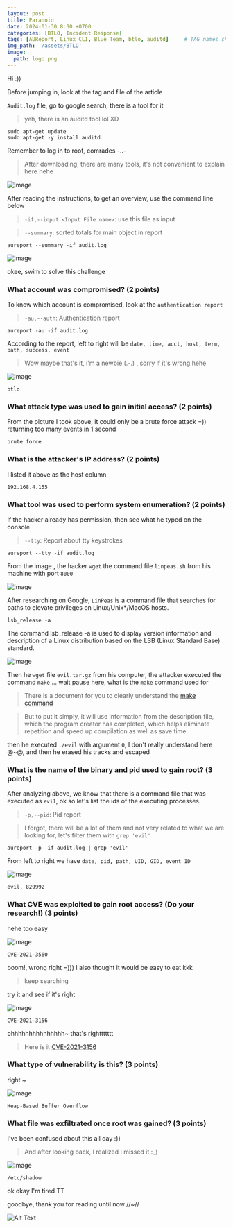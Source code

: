 ```yaml
--- 
layout: post
title: Paranoid
date: 2024-01-30 8:00 +0700
categories: [BTLO, Incident Response]
tags: [AUReport, Linux CLI, Blue Team, btlo, auditd]     # TAG names should always be lowercase
img_path: '/assets/BTLO'
image: 
  path: logo.png
--- 
```


Hi :))

Before jumping in, look at the tag and file of the article

`Audit.log` file, go to google search, there is a tool for it
> yeh, there is an auditd tool lol XD

```
sudo apt-get update
sudo apt-get -y install auditd
```

Remember to log in to root, comrades -..-
> After downloading, there are many tools, it's not convenient to explain here hehe

![image](https://github.com/zs0b/zs0b.github.io/assets/118095276/9d0d1f5a-2465-403d-a5c8-47f8362bbb17)

After reading the instructions, to get an overview, use the command line below
>  `-if,--input <Input File name>`: use this file as input

>  `--summary`: sorted totals for main object in report

```
aureport --summary -if audit.log 

```

![image](https://github.com/zs0b/zs0b.github.io/assets/118095276/6d91bfcb-725f-4c64-938c-1d749700594a)

okee, swim to solve this challenge

### What account was compromised? (2 points)
  
To know which account is compromised, look at the `authentication report`
> `-au,--auth`: Authentication report

```
aureport -au -if audit.log

```

According to the report, left to right will be `date, time, acct, host, term, path, success, event`
> Wow maybe that's it, i'm a newbie (.-.) , sorry if it's wrong hehe

![image](https://github.com/zs0b/zs0b.github.io/assets/118095276/d7a0f374-1579-4a09-9b33-c56acbfcde99)

`btlo`

### What attack type was used to gain initial access? (2 points)

From the picture I took above, it could only be a brute force attack =)) returning too many events in 1 second

`brute force`

### What is the attacker's IP address? (2 points)

I listed it above as the host column 

`192.168.4.155`

### What tool was used to perform system enumeration? (2 points)

If the hacker already has permission, then see what he typed on the console
> `--tty`: Report about tty keystrokes

```
aureport --tty -if audit.log

```

From the image , the hacker `wget` the command file `linpeas.sh` from his machine with port `8000`

![image](https://github.com/zs0b/zs0b.github.io/assets/118095276/c6508e62-5ee0-4dd7-ab6f-765acdfaea06)

After researching on Google, `LinPeas` is a command file that searches for paths to elevate privileges on Linux/Unix*/MacOS hosts.

```
lsb_release -a

```

The command lsb_release -a is used to display version information and description of a Linux distribution based on the LSB (Linux Standard Base) standard.

![image](https://github.com/zs0b/zs0b.github.io/assets/118095276/48ee62e1-c574-4bda-94a7-0f72ae8123d4)

Then he `wget` file `evil.tar.gz` from his computer, the attacker executed the command `make` ... wait pause here, what is the `make` command used for
> There is a document for you to clearly understand the [make command](https://www.ibm.com/docs/en/aix/7.2?topic=concepts-make-command)

> But to put it simply, it will use information from the description file, which the program creator has completed, which helps eliminate repetition and speed up compilation as well as save time.

then he executed `./evil` with argument `0`, I don't really understand here @~@, and then he erased his tracks and escaped

### What is the name of the binary and pid used to gain root? (3 points)

After analyzing above, we know that there is a command file that was executed as `evil`, ok so let's list the ids of the executing processes.
> `-p,--pid`: Pid report

> I forgot, there will be a lot of them and not very related to what we are looking for, let's filter them with `grep 'evil'`

```
aureport -p -if audit.log | grep 'evil'

```

From left to right we have `date, pid, path, UID, GID, event ID`

![image](https://github.com/zs0b/zs0b.github.io/assets/118095276/2ac907cc-298f-4288-a89e-77b72e267bb9)

`evil, 829992` 

### What CVE was exploited to gain root access? (Do your research!) (3 points)

hehe too easy

![image](https://github.com/zs0b/zs0b.github.io/assets/118095276/bb42068a-d5e7-4332-9398-2f7b30865353)

`CVE-2021-3560`

boom!, wrong right =))) I also thought it would be easy to eat kkk
> keep searching

try it and see if it's right

![image](https://github.com/zs0b/zs0b.github.io/assets/118095276/bf624bbb-080b-4698-b018-1fa8660efd6e)

`CVE-2021-3156`

ohhhhhhhhhhhhhhh~ that's righttttttt
> Here is it [CVE-2021-3156](https://www.alibabacloud.com/help/en/ecs/product-overview/vulnerability-announcement-or-linux-sudo-permission-vulnerability)

### What type of vulnerability is this? (3 points)

right ~ 

![image](https://github.com/zs0b/zs0b.github.io/assets/118095276/61b5223e-6f7a-4fc5-9404-fadf14177d41)

`Heap-Based Buffer Overflow`

### What file was exfiltrated once root was gained? (3 points)

I've been confused about this all day :))
> And after looking back, I realized I missed it :_) 

![image](https://github.com/zs0b/zs0b.github.io/assets/118095276/9c182e97-22f6-4f75-949c-a8a8cc6b44cf)

`/etc/shadow`

ok okay I'm tired TT

goodbye, thank you for reading until now //~//

![Alt Text](https://media.giphy.com/media/nmBKiNb7h3tIv3BO8D/giphy.gif?cid=790b761183ingxqbsyfgt5y2bt92cadaqbpp5jl7drplf3a4&ep=v1_gifs_search&rid=giphy.gif&ct=g)
















